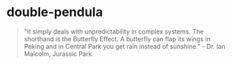 # double-pendula

>  "It simply deals with unpredictability in complex systems. The shorthand is the Butterfly Effect. A butterfly can flap its wings in Peking and in Central Park you get rain instead of sunshine." - Dr. Ian Malcolm, Jurassic Park
